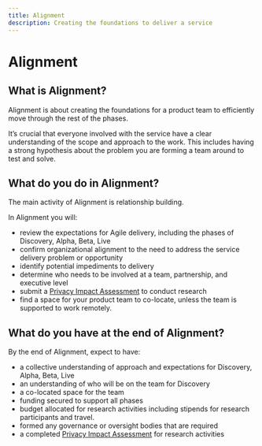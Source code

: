 ```yaml
---
title: Alignment
description: Creating the foundations to deliver a service
---
```


# Alignment

## What is Alignment?
Alignment is about creating the foundations for a product team to efficiently move through the rest of the phases. 

It’s crucial that everyone involved with the service have a clear understanding of the scope and approach to the work. This includes having a strong hypothesis about the problem you are forming a team around to test and solve.

## What do you do in Alignment?

The main activity of Alignment is relationship building.

In Alignment you will:

- review the expectations for Agile delivery, including the phases of Discovery, Alpha, Beta, Live
- confirm organizational alignment to the need to address the service delivery problem or opportunity
- identify potential impediments to delivery
- determine who needs to be involved at a team, partnership, and executive level
- submit a [Privacy Impact Assessment](https://www2.gov.bc.ca/gov/content/governments/services-for-government/information-management-technology/privacy/privacy-impact-assessments?keyword=privacy&keyword=impact&keyword=assessment) to conduct research
- find a space for your product team to co-locate, unless the team is supported to work remotely.

## What do you have at the end of Alignment?

By the end of Alignment, expect to have:

- a collective understanding of approach and expectations for Discovery, Alpha, Beta, Live
- an understanding of who will be on the team for Discovery
- a co-located space for the team
- funding secured to support all phases
- budget allocated for research activities including stipends for research participants and travel.
- formed any governance or oversight bodies that are required
- a completed [Privacy Impact Assessment](https://www2.gov.bc.ca/gov/content/governments/services-for-government/information-management-technology/privacy/privacy-impact-assessments?keyword=privacy&keyword=impact&keyword=assessment) for research activities
